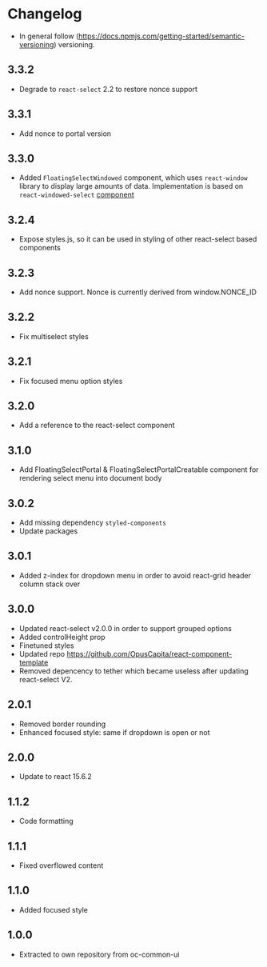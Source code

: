 # Changelog
* In general follow (https://docs.npmjs.com/getting-started/semantic-versioning) versioning.

## <next>

## 3.3.2
* Degrade to `react-select` 2.2 to restore nonce support

## 3.3.1
* Add nonce to portal version

## 3.3.0
* Added `FloatingSelectWindowed` component, which uses `react-window` library to display large amounts of data. Implementation is based on `react-windowed-select` [component](https://github.com/bvaughn/react-window)

## 3.2.4
* Expose styles.js, so it can be used in styling of other react-select based components

## 3.2.3
* Add nonce support. Nonce is currently derived from window.NONCE_ID

## 3.2.2
* Fix multiselect styles

## 3.2.1
* Fix focused menu option styles

## 3.2.0
* Add a reference to the react-select component

## 3.1.0
* Add FloatingSelectPortal & FloatingSelectPortalCreatable component for rendering select menu into document body

## 3.0.2
* Add missing dependency `styled-components`
* Update packages

## 3.0.1
* Added z-index for dropdown menu in order to avoid react-grid header column stack over

## 3.0.0
* Updated react-select v2.0.0 in order to support grouped options
* Added controlHeight prop
* Finetuned styles
* Updated repo https://github.com/OpusCapita/react-component-template
* Removed depencency to tether which became useless after updating react-select V2.

## 2.0.1
* Removed border rounding
* Enhanced focused style: same if dropdown is open or not

## 2.0.0
* Update to react 15.6.2

## 1.1.2
* Code formatting

## 1.1.1
* Fixed overflowed content

## 1.1.0
* Added focused style

## 1.0.0
* Extracted to own repository from oc-common-ui
